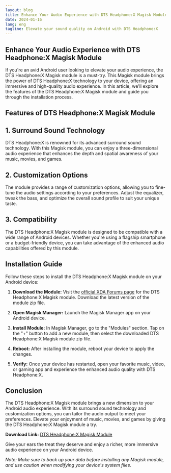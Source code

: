 ```yaml
---
layout: blog
title: Enhance Your Audio Experience with DTS Headphone:X Magisk Module
date: 2024-01-16
lang: eng
tagline: Elevate your sound quality on Android with DTS Headphone:X
--- 
```


## Enhance Your Audio Experience with DTS Headphone:X Magisk Module

If you're an avid Android user looking to elevate your audio experience, the DTS Headphone:X Magisk module is a must-try. This Magisk module brings the power of DTS Headphone:X technology to your device, offering an immersive and high-quality audio experience. In this article, we'll explore the features of the DTS Headphone:X Magisk module and guide you through the installation process.

## Features of DTS Headphone:X Magisk Module

## 1. Surround Sound Technology

DTS Headphone:X is renowned for its advanced surround sound technology. With this Magisk module, you can enjoy a three-dimensional audio experience that enhances the depth and spatial awareness of your music, movies, and games.

## 2. Customization Options

The module provides a range of customization options, allowing you to fine-tune the audio settings according to your preferences. Adjust the equalizer, tweak the bass, and optimize the overall sound profile to suit your unique taste.

## 3. Compatibility

The DTS Headphone:X Magisk module is designed to be compatible with a wide range of Android devices. Whether you're using a flagship smartphone or a budget-friendly device, you can take advantage of the enhanced audio capabilities offered by this module.

## Installation Guide

Follow these steps to install the DTS Headphone:X Magisk module on your Android device:

1. **Download the Module:**
   Visit the [official XDA Forums page](https://xdaforums.com/t/port-pie-dts-x-ultra-dts-headphone-x-09-09-2021-update.3896233/) for the DTS Headphone:X Magisk module. Download the latest version of the module zip file.

2. **Open Magisk Manager:**
   Launch the Magisk Manager app on your Android device.

3. **Install Module:**
   In Magisk Manager, go to the "Modules" section. Tap on the "+" button to add a new module, then select the downloaded DTS Headphone:X Magisk module zip file.

4. **Reboot:**
   After installing the module, reboot your device to apply the changes.

5. **Verify:**
   Once your device has restarted, open your favorite music, video, or gaming app and experience the enhanced audio quality with DTS Headphone:X.

## Conclusion

The DTS Headphone:X Magisk module brings a new dimension to your Android audio experience. With its surround sound technology and customization options, you can tailor the audio output to meet your preferences. Elevate your enjoyment of music, movies, and games by giving the DTS Headphone:X Magisk module a try.

**Download Link:** [DTS Headphone:X Magisk Module](https://xdaforums.com/t/port-pie-dts-x-ultra-dts-headphone-x-09-09-2021-update.3896233/)

Give your ears the treat they deserve and enjoy a richer, more immersive audio experience on your Android device.

*Note: Make sure to back up your data before installing any Magisk module, and use caution when modifying your device's system files.*
